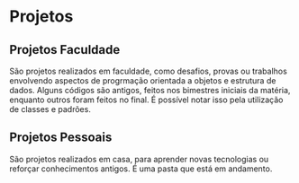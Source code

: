 # Projetos

## Projetos Faculdade

São projetos realizados em faculdade, como desafios, provas ou trabalhos envolvendo aspectos de progrmação orientada a objetos e estrutura de dados.
Alguns códigos são antigos, feitos nos bimestres iniciais da matéria, enquanto outros foram feitos no final. É possível notar isso pela utilização de classes e padrões.

## Projetos Pessoais

São projetos realizados em casa, para aprender novas tecnologias ou reforçar conhecimentos antigos. É uma pasta que está em andamento.
